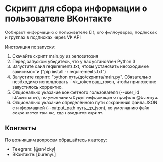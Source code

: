 # Скрипт для сбора информации о пользователе ВКонтакте
Собирает информацию о пользователе ВК, его фоллоуверах, подписках и группах в подписках через VK API

Инструкция по запуску:
1. Скачайте скрипт main.py из репозитория
2. Перед запуском убедитесь, что у вас установлен Python 3
3. Запустите файл requirements.txt, чтобы установить необходимые зависимости ("pip install -r requirements.txt")
4. Запустите скрипт: "python путь/до/скрипта/main.py". Обязательно необходимо использовать --vk_token ваш_токен, чтобы приложение запустилось корректно.
5. Опционально указание конкретного пользователя (--user_id id/username), по умолчанию будет информация о профиле @burenyu.
6. Опционально указание определённого пути сохранения файла JSON с информацией (--output_path путь_до_json), по умолчанию файл сохраняется там же, где находится скрипт.

## Контакты

По возникшим вопросам обращайтесь к автору:
- Telegram: [@sn4cky]
- ВКонтакте: [burenyu]
